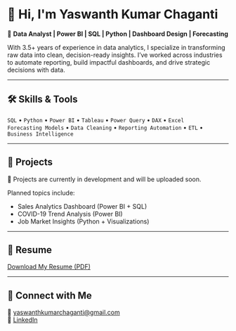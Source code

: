 # 👋 Hi, I'm Yaswanth Kumar Chaganti

🎯 **Data Analyst | Power BI | SQL | Python | Dashboard Design | Forecasting**

With 3.5+ years of experience in data analytics, I specialize in transforming raw data into clean, decision-ready insights. I’ve worked across industries to automate reporting, build impactful dashboards, and drive strategic decisions with data.

---

## 🛠 Skills & Tools

`SQL` • `Python` • `Power BI` • `Tableau` • `Power Query` • `DAX` • `Excel`  
`Forecasting Models` • `Data Cleaning` • `Reporting Automation` • `ETL` • `Business Intelligence`

---

## 📂 Projects

🚧 Projects are currently in development and will be uploaded soon.

Planned topics include:
- Sales Analytics Dashboard (Power BI + SQL)
- COVID-19 Trend Analysis (Power BI)
- Job Market Insights (Python + Visualizations)

---

## 📄 Resume

[Download My Resume (PDF)]([https://your-resume-link.com](https://drive.google.com/file/d/1cSZ_kYu-9LuPjVyqf4-ww8cYiJS3f4rJ/view?usp=drive_link)) 

---

## 🔗 Connect with Me

📧 yaswanthkumarchaganti@gmail.com  
🔗 [LinkedIn](https://www.linkedin.com/in/yaswanth-kumar-chaganti)
